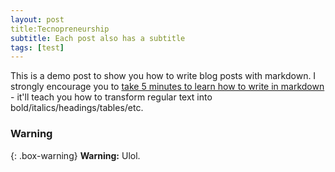 ```yaml
---
layout: post
title:Tecnopreneurship
subtitle: Each post also has a subtitle
tags: [test]
---
```


This is a demo post to show you how to write blog posts with markdown.  I strongly encourage you to [take 5 minutes to learn how to write in markdown](https://markdowntutorial.com/) - it'll teach you how to transform regular text into bold/italics/headings/tables/etc.

### Warning

{: .box-warning}
**Warning:** Ulol.
